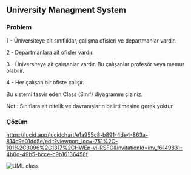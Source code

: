 ## University Managment System

### Problem 

1 - Üniversiteye ait sınıflıklar, çalışma ofisleri ve departmanlar vardır.

2 - Departmanlara ait ofisler vardır.

3 - Üniversiteye ait çalışanlar vardır. Bu çalışanlar profesör veya memur olabilir.

4 - Her çalışan bir ofiste çalışır.

Bu sistemi tasvir eden Class (Sınıf) diyagramını çiziniz.

Not : Sınıflara ait nitelik ve davranışların belirtilmesine gerek yoktur.

### Çözüm

https://lucid.app/lucidchart/e1a955c8-b891-4de4-863a-814c9e01dd5e/edit?viewport_loc=-751%2C-101%2C3096%2C1317%2CHWEp-vi-RSFO&invitationId=inv_f6149831-4b0d-49b5-bcce-c9b16136458f

![UML class](https://user-images.githubusercontent.com/78081616/230500829-661bef79-a72d-429e-8dfc-efe0532dea54.png)

